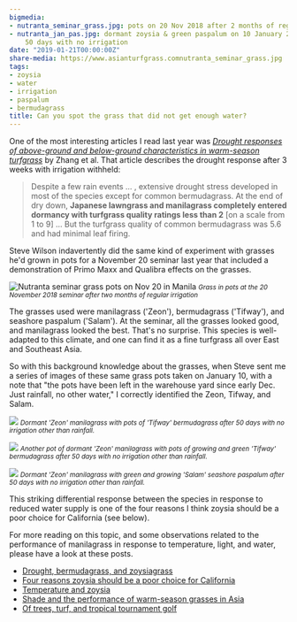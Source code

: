 ```yaml
---
bigmedia:
- nutranta_seminar_grass.jpg: pots on 20 Nov 2018 after 2 months of regular irrigation
- nutranta_jan_pas.jpg: dormant zoysia & green paspalum on 10 January 2019 after
    50 days with no irrigation
date: "2019-01-21T00:00:00Z"
share-media: https://www.asianturfgrass.comnutranta_seminar_grass.jpg
tags:
- zoysia
- water
- irrigation
- paspalum
- bermudagrass
title: Can you spot the grass that did not get enough water?
---
```


One of the most interesting articles I read last year was [*Drought responses of above-ground and below-ground characteristics in warm-season turfgrass*](https://dx.doi.org/10.1111/jac.12301) by Zhang et al. That article describes the drought response after 3 weeks with irrigation withheld:

> Despite a few rain events ... , extensive drought stress developed in most of the species except for common bermudagrass. At the end of dry down, **Japanese lawngrass and manilagrass completely entered dormancy with turfgrass quality ratings less than 2** [on a scale from 1 to 9] ... But the turfgrass quality of common bermudagrass was 5.6 and had minimal leaf firing.

Steve Wilson indavertently did the same kind of experiment with grasses he'd grown in pots for a November 20 seminar last year that included a demonstration of Primo Maxx and Qualibra effects on the grasses.

![Nutranta seminar grass pots on Nov 20 in Manila](nutranta_seminar_grass.jpg)
<small>*Grass in pots at the 20 November 2018 seminar after two months of regular irrigation*</small>

The grasses used were manilagrass ('Zeon'), bermudagrass ('Tifway'), and seashore paspalum ('Salam'). At the seminar, all the grasses looked good, and manilagrass looked the best. That's no surprise. This species is well-adapted to this climate, and one can find it as a fine turfgrass all over East and Southeast Asia.

So with this background knowledge about the grasses, when Steve sent me a series of images of these same grass pots taken on January 10, with a note that "the pots have been left in the warehouse yard since early Dec. Just rainfall, no other water," I correctly identified the Zeon, Tifway, and Salam.

![](nutranta_jan_bermuda.jpg)
<small>*Dormant 'Zeon' manilagrass with pots of 'Tifway' bermudagrass after 50 days with no irrigation other than rainfall.*</small>

![](nutranta_jan_bermuda2.jpg)
<small>*Another pot of dormant 'Zeon' manilagrass with pots of growing and green 'Tifway' bermudagrass after 50 days with no irrigation other than rainfall.*</small>

![](nutranta_jan_pas.jpg)
<small>*Dormant 'Zeon' manilagrass with green and growing 'Salam' seashore paspalum after 50 days with no irrigation other than rainfall.*</small>

This striking differential response between the species in response to reduced water supply is one of the four reasons I think zoysia should be a poor choice for California (see below). 

For more reading on this topic, and some observations related to the performance of manilagrass in response to temperature, light, and water, please have a look at these posts.

* [Drought, bermudagrass, and zoysiagrass](https://www.asianturfgrass.com/2018-10-15-drought-bermudagrass-zoysiagrass/)
* [Four reasons zoysia should be a poor choice for California](https://www.asianturfgrass.com/2018-10-15-four-reasons-zoysia-poor-choice-california/)
* [Temperature and zoysia](https://www.asianturfgrass.com/2018-07-23-temperature-and-zoysia/)
* [Shade and the performance of warm-season grasses in Asia](https://www.blog.asianturfgrass.com/2013/02/shade-and-the-performance-of-warm-season-grasses.html)
* [Of trees, turf, and tropical tournament golf](https://www.blog.asianturfgrass.com/2014/05/of-trees-turf-and-tournament-golf.html)
